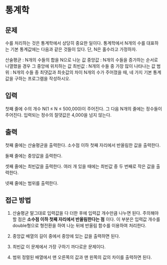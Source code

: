 # 통계학
## 문제
수를 처리하는 것은 통계학에서 상당히 중요한 일이다. 통계학에서 N개의 수를 대표하는 기본 통계값에는 다음과 같은 것들이 있다. 단, N은 홀수라고 가정하자.

산술평균 : N개의 수들의 합을 N으로 나눈 값
중앙값 : N개의 수들을 증가하는 순서로 나열했을 경우 그 중앙에 위치하는 값
최빈값 : N개의 수들 중 가장 많이 나타나는 값
범위 : N개의 수들 중 최댓값과 최솟값의 차이
N개의 수가 주어졌을 때, 네 가지 기본 통계값을 구하는 프로그램을 작성하시오.

## 입력
첫째 줄에 수의 개수 N(1 ≤ N ≤ 500,000)이 주어진다. 그 다음 N개의 줄에는 정수들이 주어진다. 입력되는 정수의 절댓값은 4,000을 넘지 않는다.

## 출력
첫째 줄에는 산술평균을 출력한다. 소수점 이하 첫째 자리에서 반올림한 값을 출력한다.

둘째 줄에는 중앙값을 출력한다.

셋째 줄에는 최빈값을 출력한다. 여러 개 있을 때에는 최빈값 중 두 번째로 작은 값을 출력한다.

넷째 줄에는 범위를 출력한다.

## 접근 방법
1. 산술평균
말그대로 입력값을 다 더한 후에 입력값 개수만큼 나누면 된다. 주의해야 할 점은 __소수점 이하 첫째 자리에서 반올림한다는 점__ 이다. 이 부분은 입력값 개수를 double형으로 형전환을 하여 나눈 뒤에
반올림 함수를 이용하여 처리한다.

2. 중앙값
배열의 길이 중에서 중앙에 있는 값을 출력하면 된다.

3. 최빈값
이 문제에서 가장 구하기 까다로운 문제이다.
4. 범위
정렬된 배열에서 맨 오른쪽의 값과 맨 왼쪽의 값의 차이를 출력하면 된다.
